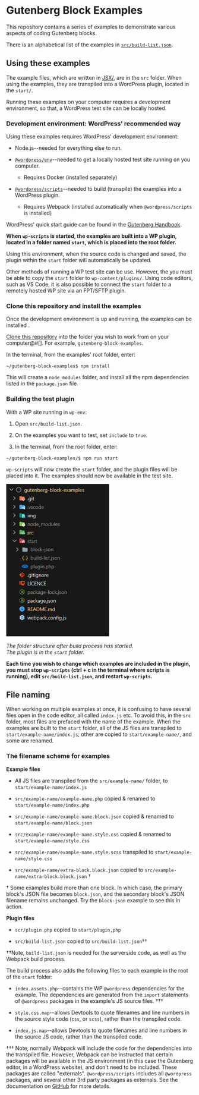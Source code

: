 # Gutenberg Block Examples

This repository contains a series of examples to demonstrate various aspects of coding Gutenberg blocks.

There is an alphabetical list of the examples in [`src/build-list.json`](./src/build-list.json).

## Using these examples

The example files, which are written in [JSX/](https://react.dev/learn/writing-markup-with-jsx), are in the `src` folder. When using the examples, they are transpiled into a WordPress plugin, located in the `start/`.

Running these examples on your computer requires a development environment, so that, a WordPress test site can be locally hosted.

### Development environment: WordPress' recommended way

Using these examples requires WordPress' development environment:

- Node.js--needed for everything else to run.

- [`@wordpress/env`](https://developer.wordpress.org/block-editor/reference-guides/packages/packages-env/)--needed to get a locally hosted test site running on you computer.

  - Requires Docker (installed separately)

- [`@wordpress/scripts`](https://developer.wordpress.org/block-editor/reference-guides/packages/packages-scripts/)--needed to build (transpile) the examples into a WordPress plugin.

  - Requires Webpack (installed automatically when `@wordpress/scripts` is installed)

WordPress' quick start guide can be found in the [Gutenberg Handbook](https://developer.wordpress.org/block-editor/getting-started/devenv/#quick-start).

**When `wp-scripts` is started, the examples are built into a WP plugin, located in a folder named `start`, which is placed into the root folder.**

Using this environment, when the source code is changed and saved, the plugin within the `start` folder will automatically be updated.

Other methods of running a WP test site can be use. However, the you must be able to copy the `start` folder to `wp-content/plugins/`. Using code editors, such as VS Code, it is also possible to connect the `start` folder to a remotely hosted WP site via an FPT/SFTP plugin.

### Clone this repository and install the examples

Once the development environment is up and running, the examples can be installed .

[Clone this repository](https://docs.github.com/en/repositories/creating-and-managing-repositories/cloning-a-repository) into the folder you wish to work from on your computer@#[]. For example, `gutenberg-block-examples`.

In the terminal, from the examples' root folder, enter:

```
~/gutenberg-block-examples$ npm install
```

This will create a `node_modules` folder, and install all the npm dependencies listed in the `package.json` file.

### Building the test plugin

With a WP site running in `wp-env`:

1. Open `src/build-list.json`.

2. On the examples you want to test, set `include` to `true`.

3. In the terminal, from the root folder, enter:

```
~/gutenberg-block-examples/$ npm run start
```

`wp-scripts` will now create the `start` folder, and the plugin files will be placed into it. The examples should now be available in the test site.

![The folder structure in VS Code](img/folder-structure.png)

*The folder structure after build process has started.*  
*The plugin is in the `start` folder.*

**Each time you wish to change which examples are included in the plugin, you must stop `wp-scripts` (ctrl + c in the terminal where scripts is running), edit `src/build-list.json`, and restart `wp-scripts`.**

## File naming

When working on multiple examples at once, it is confusing to have several files open in the code editor, all called `index.js` etc. To avoid this, in the `src` folder, most files are prefaced with the name of the example. When the examples are built to the `start` folder, all of the JS files are transpiled to `start/example-name/index.js`; other are copied to `start/example-name/`, and some are renamed.

### The filename scheme for examples

**Example files**

- All JS files are transpiled from the `src/example-name/` folder, to `start/example-name/index.js`

- `src/example-name/example-name.php` copied & renamed to `start/example-name/index.php`

- `src/example-name/example-name.block.json` copied & renamed to `start/example-name/block.json`

- `src/example-name/example-name.style.css` copied & renamed to `start/example-name/style.css`

- `src/example-name/example-name.style.scss` transpiled to `start/example-name/style.css`

- `src/example-name/extra-block.block.json` copied to `src/example-name/extra-block.block.json` †

† Some examples build more than one block. In which case, the primary block's JSON file becomes `block.json`, and the secondary block's JSON filename remains unchanged. Try the `block-json` example to see this in action.

**Plugin files**

- `scr/plugin.php` copied to `start/plugin,php`

- `src/build-list.json` copied to `src/build-list.json`††

††Note, `build-list.json` is needed for the serverside code, as well as the Webpack build process.

The build process also adds the following files to each example in the root of the `start` folder:

- `index.assets.php`--contains the WP `@wordpress` dependencies for the example. The dependencies are generated from the `import` statements of `@wordpress` packages in the example's JS source files. †††

- `style.css.map`--allows Devtools to quote filenames and line numbers in the source style code (`css`, or `scss`), rather than the transpiled code.

- `index.js.map`--allows Devtools to quote filenames and line numbers in the source JS code, rather than the transpiled code.

††† Note, normally Webpack will include the code for the dependencies into the transpiled file. However, Webpack can be instructed that certain packages will be available in the JS environment (in this case the Gutenberg editor, in a WordPress website), and don't need to be included. These packages are called "externals". `@wordpress/scripts` includes all `@wordpress` packages, and several other 3rd party packages as externals. See the documentation on [GitHub](https://github.com/WordPress/gutenberg/blob/trunk/packages/dependency-extraction-webpack-plugin/README.md#webpack) for more details.

